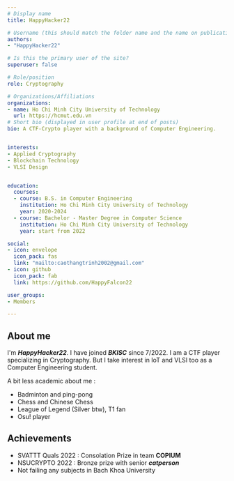 ```yaml
---
# Display name
title: HappyHacker22

# Username (this should match the folder name and the name on publications)
authors:
- "HappyHacker22"

# Is this the primary user of the site?
superuser: false

# Role/position
role: Cryptography

# Organizations/Affiliations
organizations:
- name: Ho Chi Minh City University of Technology
  url: https://hcmut.edu.vn
# Short bio (displayed in user profile at end of posts)
bio: A CTF-Crypto player with a background of Computer Engineering.


interests:
- Applied Cryptography
- Blockchain Technology
- VLSI Design


education:
  courses:
  - course: B.S. in Computer Engineering
    institution: Ho Chi Minh City University of Technology
    year: 2020-2024
  - course: Bachelor - Master Degree in Computer Science
    institution: Ho Chi Minh City University of Technology
    year: start from 2022

social:
- icon: envelope
  icon_pack: fas
  link: "mailto:caothangtrinh2002@gmail.com"
- icon: github
  icon_pack: fab
  link: https://github.com/HappyFalcon22

user_groups:
- Members

---
```




## About me

I'm ***HappyHacker22***. I have joined ***BKISC*** since 7/2022. I am a CTF player specializing in Cryptography. But I take interest in IoT and VLSI too as a Computer Engineering student. 

A bit less academic about me :

+ Badminton and ping-pong
+ Chess and Chinese Chess
+ League of Legend (Silver btw), T1 fan 
+ Osu! player 

## Achievements

+ SVATTT Quals 2022 : Consolation Prize in team **COPIUM** 
+ NSUCRYPTO 2022 : Bronze prize with senior ***catperson***
+ Not failing any subjects in Bach Khoa University
